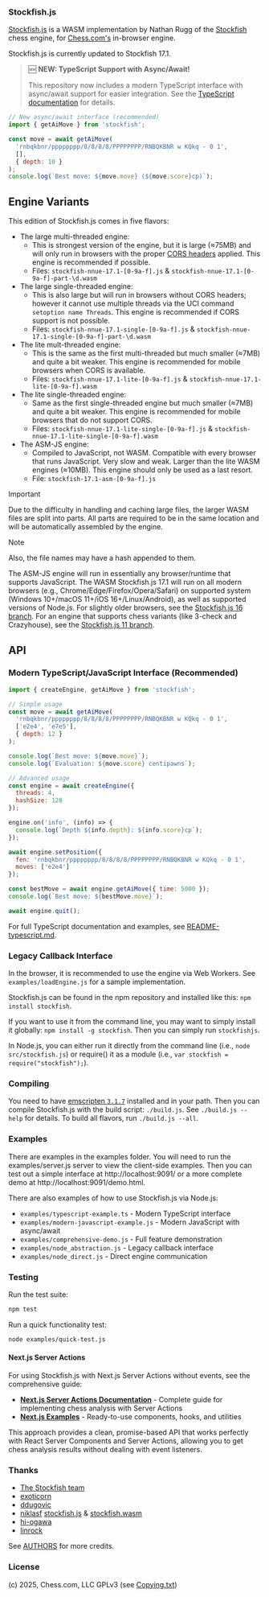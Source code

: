 ### Stockfish.js

<a href="https://github.com/nmrugg/stockfish.js">Stockfish.js</a> is a WASM implementation by Nathan Rugg of the <a href="https://github.com/official-stockfish/Stockfish">Stockfish</a> chess engine, for [Chess.com's](https://www.chess.com/analysis) in-browser engine.

Stockfish.js is currently updated to Stockfish 17.1.

> 🆕 **NEW: TypeScript Support with Async/Await!**
> 
> This repository now includes a modern TypeScript interface with async/await support for easier integration. See the [TypeScript documentation](README-typescript.md) for details.

```javascript
// New async/await interface (recommended)
import { getAiMove } from 'stockfish';

const move = await getAiMove(
  'rnbqkbnr/pppppppp/8/8/8/8/PPPPPPPP/RNBQKBNR w KQkq - 0 1',
  [],
  { depth: 10 }
);
console.log(`Best move: ${move.move} (${move.score}cp)`);
```

## Engine Variants

This edition of Stockfish.js comes in five flavors:

 * The large multi-threaded engine:
    * This is strongest version of the engine, but it is large (≈75MB) and will only run in browsers with the proper <a href=https://web.dev/articles/cross-origin-isolation-guide>CORS headers</a> applied. This engine is recommended if possible.
    * Files: `stockfish-nnue-17.1-[0-9a-f].js` & `stockfish-nnue-17.1-[0-9a-f]-part-\d.wasm`
 * The large single-threaded engine:
    * This is also large but will run in browsers without CORS headers; however it cannot use multiple threads via the UCI command `setoption name Threads`. This engine is recommended if CORS support is not possible.
    * Files: `stockfish-nnue-17.1-single-[0-9a-f].js` & `stockfish-nnue-17.1-single-[0-9a-f]-part-\d.wasm`
 * The lite mult-threaded engine:
    * This is the same as the first multi-threaded but much smaller (≈7MB) and quite a bit weaker. This engine is recommended for mobile browsers when CORS is available.
    * Files: `stockfish-nnue-17.1-lite-[0-9a-f].js` & `stockfish-nnue-17.1-lite-[0-9a-f].wasm`
 * The lite single-threaded engine:
    * Same as the first single-threaded engine but much smaller (≈7MB) and quite a bit weaker. This engine is recommended for mobile browsers that do not support CORS.
    * Files: `stockfish-nnue-17.1-lite-single-[0-9a-f].js` & `stockfish-nnue-17.1-lite-single-[0-9a-f].wasm`
 * The ASM-JS engine:
    * Compiled to JavaScript, not WASM. Compatible with every browser that runs JavaScript. Very slow and weak. Larger than the lite WASM engines (≈10MB). This engine should only be used as a last resort.
    * File: `stockfish-17.1-asm-[0-9a-f].js`

> [!IMPORTANT]
> Due to the difficulty in handling and caching large files, the larger WASM files are split into parts. All parts are required to be in the same location and will be automatically assembled by the engine.

> [!Note]
> Also, the file names may have a hash appended to them.

The ASM-JS engine will run in essentially any browser/runtime that supports JavaScript. The WASM Stockfish.js 17.1 will run on all modern browsers (e.g., Chrome/Edge/Firefox/Opera/Safari) on supported system (Windows 10+/macOS 11+/iOS 16+/Linux/Android), as well as supported versions of Node.js. For slightly older browsers, see the <a href=../../tree/Stockfish16>Stockfish.js 16 branch</a>. For an engine that supports chess variants (like 3-check and Crazyhouse), see the <a href=../../tree/Stockfish11>Stockfish.js 11 branch</a>.

## API

### Modern TypeScript/JavaScript Interface (Recommended)

```javascript
import { createEngine, getAiMove } from 'stockfish';

// Simple usage
const move = await getAiMove(
  'rnbqkbnr/pppppppp/8/8/8/8/PPPPPPPP/RNBQKBNR w KQkq - 0 1',
  ['e2e4', 'e7e5'],
  { depth: 12 }
);

console.log(`Best move: ${move.move}`);
console.log(`Evaluation: ${move.score} centipawns`);

// Advanced usage
const engine = await createEngine({
  threads: 4,
  hashSize: 128
});

engine.on('info', (info) => {
  console.log(`Depth ${info.depth}: ${info.score}cp`);
});

await engine.setPosition({
  fen: 'rnbqkbnr/pppppppp/8/8/8/8/PPPPPPPP/RNBQKBNR w KQkq - 0 1',
  moves: ['e2e4']
});

const bestMove = await engine.getAiMove({ time: 5000 });
console.log(`Best move: ${bestMove.move}`);

await engine.quit();
```

For full TypeScript documentation and examples, see [README-typescript.md](README-typescript.md).

### Legacy Callback Interface

In the browser, it is recommended to use the engine via Web Workers. See `examples/loadEngine.js` for a sample implementation.

Stockfish.js can be found in the npm repository and installed like this: `npm install stockfish`.

If you want to use it from the command line, you may want to simply install it globally: `npm install -g stockfish`. Then you can simply run `stockfishjs`.

In Node.js, you can either run it directly from the command line (i.e., `node src/stockfish.js`) or require() it as a module (i.e., `var stockfish = require("stockfish");`).

### Compiling

You need to have <a href="http://kripken.github.io/emscripten-site/docs/getting_started/downloads.html">emscripten `3.1.7`</a> installed and in your path. Then you can compile Stockfish.js with the build script: `./build.js`. See `./build.js --help` for details. To build all flavors, run `./build.js --all`.

### Examples

There are examples in the examples folder. You will need to run the examples/server.js server to view the client-side examples. Then you can test out a simple interface at http://localhost:9091/ or a more complete demo at http://localhost:9091/demo.html.

There are also examples of how to use Stockfish.js via Node.js:

- `examples/typescript-example.ts` - Modern TypeScript interface
- `examples/modern-javascript-example.js` - Modern JavaScript with async/await  
- `examples/comprehensive-demo.js` - Full feature demonstration
- `examples/node_abstraction.js` - Legacy callback interface
- `examples/node_direct.js` - Direct engine communication

### Testing

Run the test suite:

```bash
npm test
```

Run a quick functionality test:

```bash
node examples/quick-test.js
```

#### Next.js Server Actions

For using Stockfish.js with Next.js Server Actions without events, see the comprehensive guide:

- **[Next.js Server Actions Documentation](./NEXTJS_SERVER_ACTIONS.md)** - Complete guide for implementing chess analysis with Server Actions
- **[Next.js Examples](./examples/nextjs/)** - Ready-to-use components, hooks, and utilities

This approach provides a clean, promise-based API that works perfectly with React Server Components and Server Actions, allowing you to get chess analysis results without dealing with event listeners.

### Thanks

- <a href="https://github.com/official-stockfish/Stockfish">The Stockfish team</a>
- <a href="https://github.com/exoticorn/stockfish-js">exoticorn</a>
- <a href="https://github.com/ddugovic/Stockfish">ddugovic</a>
- <a href="https://github.com/niklasf/">niklasf</a> <a href="https://github.com/niklasf/stockfish.js">stockfish.js</a> & <a href="https://github.com/niklasf/stockfish.wasm">stockfish.wasm</a>
- <a href="https://github.com/hi-ogawa/Stockfish">hi-ogawa</a>
- <a href="https://github.com/linrock">linrock</a>

See <a href="https://raw.githubusercontent.com/nmrugg/stockfish.js/master/AUTHORS">AUTHORS</a> for more credits.

### License

(c) 2025, Chess.com, LLC
GPLv3 (see <a href="https://raw.githubusercontent.com/nmrugg/stockfish.js/master/Copying.txt">Copying.txt</a>)
